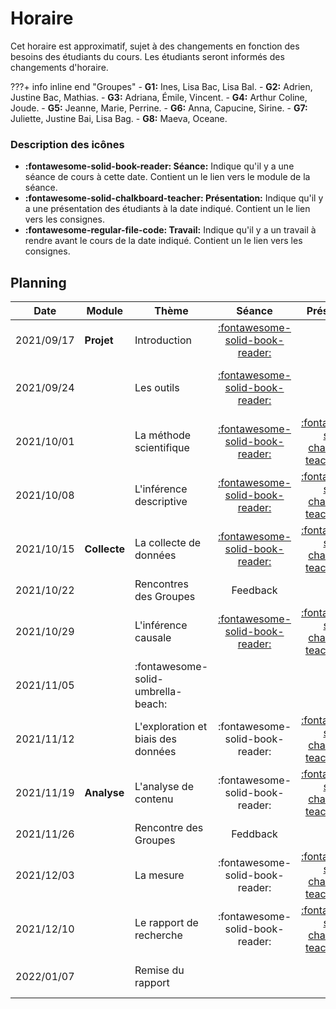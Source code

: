 # Horaire

Cet horaire est approximatif, sujet à des changements en fonction des besoins des étudiants du cours. Les étudiants seront informés des changements d'horaire.

???+ info inline end "Groupes"
    - **G1:** Ines, Lisa Bac, Lisa Bal.
    - **G2:** Adrien, Justine Bac, Mathias.
    - **G3:** Adriana, Émile, Vincent.
    - **G4:** Arthur Coline, Joude.
    - **G5:** Jeanne, Marie, Perrine.
    - **G6:** Anna, Capucine, Sirine.
    - **G7:** Juliette, Justine Bai, Lisa Bag.
    - **G8:** Maeva, Oceane.


### Description des icônes
- **:fontawesome-solid-book-reader: Séance:** Indique qu'il y a une séance de cours à cette date. Contient un le lien vers le module de la séance.
- **:fontawesome-solid-chalkboard-teacher: Présentation:** Indique qu'il y a une présentation des étudiants à la date indiqué. Contient un le lien vers les consignes.
- **:fontawesome-regular-file-code: Travail:** Indique qu'il y a un travail à rendre avant le cours de la date indiqué. Contient un le lien vers les consignes.


## Planning

| Date       | Module       | Thème                                  | Séance                                                              | Présentation                                                                   | Travail                                                                                                                                                     |
| -          | -            | -                                      | :-:                                                                 | :-:                                                                            | :-:                                                                                                                                                         |
| 2021/09/17 | **Projet**   | Introduction                           | [:fontawesome-solid-book-reader:](modules/introduction.md)          |                                                                                |                                                                                                                                                             |
| 2021/09/24 |              | Les outils                             | [:fontawesome-solid-book-reader:](modules/tools.md)                 |                                                                                | [**:fontawesome-regular-paper-plane: Initiation**](resources/onboarding.md)                                                                                 |
| 2021/10/01 |              | La méthode scientifique                | [:fontawesome-solid-book-reader:](modules/science.md)               | [:fontawesome-solid-chalkboard-teacher: - **G8**](activities/participation.md) |                                                                                                                                                             |
| 2021/10/08 |              | L'inférence descriptive                | [:fontawesome-solid-book-reader:](modules/descriptive-inference.md) | [:fontawesome-solid-chalkboard-teacher: - **G3**](activities/participation.md) |                                                                                                                                                             |
| 2021/10/15 | **Collecte** | La collecte de données                 | [:fontawesome-solid-book-reader:](modules/literature-review.md)     | [:fontawesome-solid-chalkboard-teacher: - **G2**](activities/participation.md) | [**:fontawesome-regular-file-code: TP1**](https://colab.research.google.com/github/mickaeltemporao/mdss-materials/blob/main/projet-de-recherche.ipynb)      |
| 2021/10/22 |              | Rencontres des Groupes                 | Feedback                                                            |                                                                                |                                                                                                                                                             |
| 2021/10/29 |              | L'inférence causale                    | [:fontawesome-solid-book-reader:](modules/causal-inference.md)      | [:fontawesome-solid-chalkboard-teacher: - **G1**](activities/participation.md) |                                                                                                                                                             |
| 2021/11/05 |              | :fontawesome-solid-umbrella-beach:     |                                                                     |                                                                                |                                                                                                                                                             |
| 2021/11/12 |              | L'exploration et biais des données     | :fontawesome-solid-book-reader:                                     | [:fontawesome-solid-chalkboard-teacher: - **G4**](activities/participation.md) |                                                                                                                                                             |
| 2021/11/19 | **Analyse**  | L'analyse de contenu                   | :fontawesome-solid-book-reader:                                     | [:fontawesome-solid-chalkboard-teacher: - **G6**](activities/participation.md) | [**:fontawesome-regular-file-code: TP2**](https://colab.research.google.com/github/mickaeltemporao/mdss-materials/blob/main/rapport-de-collecte.ipynb)      |
| 2021/11/26 |              | Rencontre des Groupes                  | Feddback                                                            |                                                                                |                                                                                                                                                             |
| 2021/12/03 |              | La mesure                              | :fontawesome-solid-book-reader:                                     | [:fontawesome-solid-chalkboard-teacher: - **G5**](activities/participation.md) |                                                                                                                                                             |
| 2021/12/10 |              | Le rapport de recherche                | :fontawesome-solid-book-reader:                                     | [:fontawesome-solid-chalkboard-teacher: - **G7**](activities/participation.md) |                                                                                                                                                             |
| 2022/01/07 |              | Remise du rapport                      |                                                                     |                                                                                | [**:fontawesome-regular-file-code: Rapport**](https://colab.research.google.com/github/mickaeltemporao/mdss-materials/blob/main/rapport-de-recherche.ipynb) |

